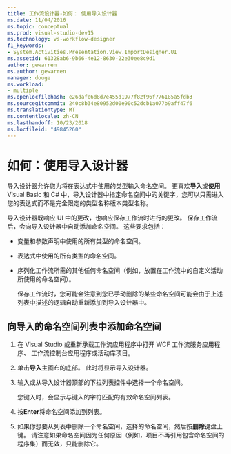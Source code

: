 ```yaml
---
title: 工作流设计器-如何： 使用导入设计器
ms.date: 11/04/2016
ms.topic: conceptual
ms.prod: visual-studio-dev15
ms.technology: vs-workflow-designer
f1_keywords:
- System.Activities.Presentation.View.ImportDesigner.UI
ms.assetid: 61328ab6-9b66-4e12-8630-22e30ee8c9d1
author: gewarren
ms.author: gewarren
manager: douge
ms.workload:
- multiple
ms.openlocfilehash: e26dafe6d8d7e455d1977f82f96f776185a5fdb3
ms.sourcegitcommit: 240c8b34e80952d00e90c52dcb1a077b9aff47f6
ms.translationtype: MT
ms.contentlocale: zh-CN
ms.lasthandoff: 10/23/2018
ms.locfileid: "49845260"
---
```

# <a name="how-to-use-the-imports-designer"></a>如何：使用导入设计器

导入设计器允许您为将在表达式中使用的类型输入命名空间。 更喜欢**导入**或**使用**Visual Basic 和 C# 中，导入设计器中指定命名空间中的关键字，您可以只需进入您的表达式而不是完全限定的类型名称版本类型名称。

导入设计器既响应 UI 中的更改，也响应保存工作流时进行的更改。 保存工作流后，会向导入设计器中自动添加命名空间。 这些要求包括：

- 变量和参数声明中使用的所有类型的命名空间。

- 表达式中使用的所有类型的命名空间。

- 序列化工作流所需的其他任何命名空间（例如，放置在工作流中的自定义活动所使用的命名空间）。

  保存工作流时，您可能会注意到您已手动删除的某些命名空间可能会由于上述列表中描述的逻辑自动重新添加到导入设计器中。

## <a name="to-add-a-namespace-to-the-list-of-imported-namespaces"></a>向导入的命名空间列表中添加命名空间

1.  在 Visual Studio 或重新承载工作流应用程序中打开 WCF 工作流服务应用程序、 工作流控制台应用程序或活动库项目。

2.  单击**导入**主画布的底部。 此时将显示导入设计器。

3.  输入或从导入设计器顶部的下拉列表控件中选择一个命名空间。

     您键入时，会显示与键入的字符匹配的有效命名空间列表。

4.  按**Enter**将命名空间添加到列表。

5.  如果你想要从列表中删除一个命名空间，选择的命名空间，然后按**删除**键盘上键。 请注意如果命名空间因为任何原因（例如，项目不再引用包含命名空间的程序集）而无效，只能删除它。